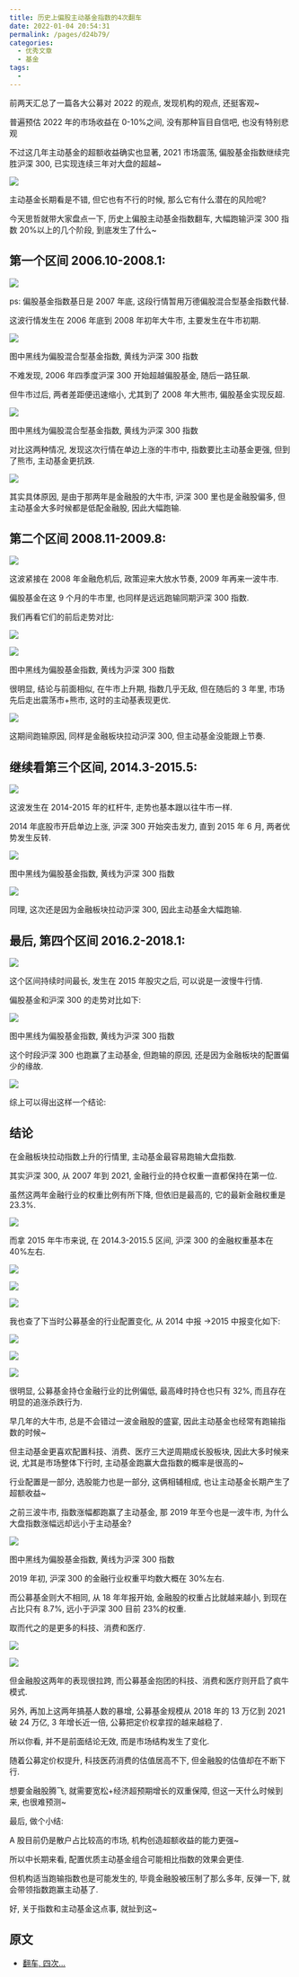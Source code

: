 ```yaml
---
title: 历史上偏股主动基金指数的4次翻车
date: 2022-01-04 20:54:31
permalink: /pages/d24b79/
categories:
  - 优秀文章
  - 基金
tags:
  -
---
```


前两天汇总了一篇各大公募对 2022 的观点, 发现机构的观点, 还挺客观~

普遍预估 2022 年的市场收益在 0-10%之间, 没有那种盲目自信吧, 也没有特别悲观

不过这几年主动基金的超额收益确实也显著, 2021 市场震荡, 偏股基金指数继续完胜沪深 300, 已实现连续三年对大盘的超越~

![](../../.vuepress/public/img/article/158.jpg)

主动基金长期看是不错, 但它也有不行的时候, 那么它有什么潜在的风险呢?

今天思哲就带大家盘点一下, 历史上偏股主动基金指数翻车, 大幅跑输沪深 300 指数 20%以上的几个阶段, 到底发生了什么~

## 第一个区间 2006.10-2008.1:

![](../../.vuepress/public/img/article/159.jpg)

ps: 偏股基金指数基日是 2007 年底, 这段行情暂用万德偏股混合型基金指数代替.

这波行情发生在 2006 年底到 2008 年初年大牛市, 主要发生在牛市初期.

![](../../.vuepress/public/img/article/160.jpg)

图中黑线为偏股混合型基金指数, 黄线为沪深 300 指数

不难发现, 2006 年四季度沪深 300 开始超越偏股基金, 随后一路狂飙.

但牛市过后, 两者差距便迅速缩小, 尤其到了 2008 年大熊市, 偏股基金实现反超.

![](../../.vuepress/public/img/article/161.jpg)

图中黑线为偏股混合型基金指数, 黄线为沪深 300 指数

对比这两种情况, 发现这次行情在单边上涨的牛市中, 指数要比主动基金更强, 但到了熊市, 主动基金更抗跌.

![](../../.vuepress/public/img/article/162.png)

其实具体原因, 是由于那两年是金融股的大牛市, 沪深 300 里也是金融股偏多, 但主动基金大多时候都是低配金融股, 因此大幅跑输.

## 第二个区间 2008.11-2009.8:

![](../../.vuepress/public/img/article/163.jpg)

这波紧接在 2008 年金融危机后, 政策迎来大放水节奏, 2009 年再来一波牛市.

偏股基金在这 9 个月的牛市里, 也同样是远远跑输同期沪深 300 指数.

我们再看它们的前后走势对比:

![](../../.vuepress/public/img/article/164.jpg)

![](../../.vuepress/public/img/article/165.jpg)

图中黑线为偏股基金指数, 黄线为沪深 300 指数

很明显, 结论与前面相似, 在牛市上升期, 指数几乎无敌, 但在随后的 3 年里, 市场先后走出震荡市+熊市, 这时的主动基表现更优.

![](../../.vuepress/public/img/article/166.jpg)

这期间跑输原因, 同样是金融板块拉动沪深 300, 但主动基金没能跟上节奏.

## 继续看第三个区间, 2014.3-2015.5:

![](../../.vuepress/public/img/article/167.jpg)

这波发生在 2014-2015 年的杠杆牛, 走势也基本跟以往牛市一样.

2014 年底股市开启单边上涨, 沪深 300 开始突击发力, 直到 2015 年 6 月, 两者优势发生反转.

![](../../.vuepress/public/img/article/168.jpg)

图中黑线为偏股基金指数, 黄线为沪深 300 指数

![](../../.vuepress/public/img/article/169.jpg)

同理, 这次还是因为金融板块拉动沪深 300, 因此主动基金大幅跑输.

## 最后, 第四个区间 2016.2-2018.1:

![](../../.vuepress/public/img/article/170.jpg)

这个区间持续时间最长, 发生在 2015 年股灾之后, 可以说是一波慢牛行情.

偏股基金和沪深 300 的走势对比如下:

![](../../.vuepress/public/img/article/171.jpg)

图中黑线为偏股基金指数, 黄线为沪深 300 指数

这个时段沪深 300 也跑赢了主动基金, 但跑输的原因, 还是因为金融板块的配置偏少的缘故.

![](../../.vuepress/public/img/article/172.jpg)

综上可以得出这样一个结论:

## 结论

在金融板块拉动指数上升的行情里, 主动基金最容易跑输大盘指数.

其实沪深 300, 从 2007 年到 2021, 金融行业的持仓权重一直都保持在第一位.

虽然这两年金融行业的权重比例有所下降, 但依旧是最高的, 它的最新金融权重是 23.3%.

![](../../.vuepress/public/img/article/173.jpg)

而拿 2015 年牛市来说, 在 2014.3-2015.5 区间, 沪深 300 的金融权重基本在 40%左右.

![](../../.vuepress/public/img/article/174.jpg)

![](../../.vuepress/public/img/article/175.jpg)

![](../../.vuepress/public/img/article/176.jpg)

我也查了下当时公募基金的行业配置变化, 从 2014 中报 →2015 中报变化如下:

![](../../.vuepress/public/img/article/177.jpg)

![](../../.vuepress/public/img/article/178.jpg)

![](../../.vuepress/public/img/article/179.jpg)

很明显, 公募基金持仓金融行业的比例偏低, 最高峰时持仓也只有 32%, 而且存在明显的追涨杀跌行为.

早几年的大牛市, 总是不会错过一波金融股的盛宴, 因此主动基金也经常有跑输指数的时候~

但主动基金更喜欢配置科技、消费、医疗三大逆周期成长股板块, 因此大多时候来说, 尤其是市场整体下行时, 主动基金跑赢大盘指数的概率是很高的~

行业配置是一部分, 选股能力也是一部分, 这俩相辅相成, 也让主动基金长期产生了超额收益~

之前三波牛市, 指数涨幅都跑赢了主动基金, 那 2019 年至今也是一波牛市, 为什么大盘指数涨幅远却远小于主动基金?

![](../../.vuepress/public/img/article/180.jpg)

图中黑线为偏股基金指数, 黄线为沪深 300 指数

2019 年初, 沪深 300 的金融行业权重平均数大概在 30%左右.

而公募基金则大不相同, 从 18 年年报开始, 金融股的权重占比就越来越小, 到现在占比只有 8.7%, 远小于沪深 300 目前 23%的权重.

取而代之的是更多的科技、消费和医疗.

![](../../.vuepress/public/img/article/181.jpg)

![](../../.vuepress/public/img/article/182.jpg)

但金融股这两年的表现很拉跨, 而公募基金抱团的科技、消费和医疗则开启了疯牛模式.

另外, 再加上这两年搞基人数的暴增, 公募基金规模从 2018 年的 13 万亿到 2021 破 24 万亿, 3 年增长近一倍, 公募把定价权拿捏的越来越稳了.

所以你看, 并不是前面结论无效, 而是市场结构发生了变化.

随着公募定价权提升, 科技医药消费的估值居高不下, 但金融股的估值却在不断下行.

想要金融股腾飞, 就需要宽松+经济超预期增长的双重保障, 但这一天什么时候到来, 也很难预测~

最后, 做个小结:

A 股目前仍是散户占比较高的市场, 机构创造超额收益的能力更强~

所以中长期来看, 配置优质主动基金组合可能相比指数的效果会更佳.

但机构适当跑输指数也是可能发生的, 毕竟金融股被压制了那么多年, 反弹一下, 就会带领指数跑赢主动基了.

好, 关于指数和主动基金这点事, 就扯到这~

## 原文

- [翻车, 四次...](https://mp.weixin.qq.com/s/Brw7ul6zdLu8IVsnB1pLDw)
